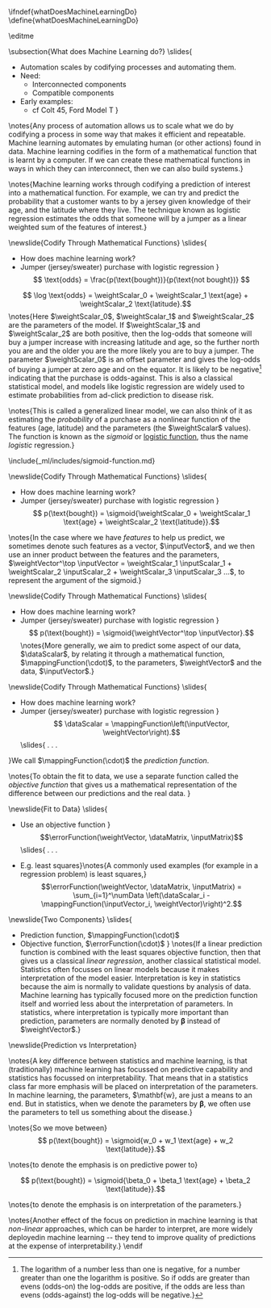 \ifndef{whatDoesMachineLearningDo}
\define{whatDoesMachineLearningDo}

\editme

\subsection{What does Machine Learning do?}
\slides{
* Automation scales by codifying processes and automating them.
* Need:
    * Interconnected components
	* Compatible components
* Early examples:
    * cf Colt 45, Ford Model T
}

\notes{Any process of automation allows us to scale what we do by
codifying a process in some way that makes it efficient and
repeatable. Machine learning automates by emulating human (or other
actions) found in data. Machine learning codifies in the form of a
mathematical function that is learnt by a computer. If we can create
these mathematical functions in ways in which they can interconnect,
then we can also build systems.}

\notes{Machine learning works through codifying a prediction of
interest into a mathematical function. For example, we can try and
predict the probability that a customer wants to by a jersey given
knowledge of their age, and the latitude where they live. The
technique known as logistic regression estimates the odds that someone
will by a jumper as a linear weighted sum of the features of
interest.}

\newslide{Codify Through Mathematical Functions}
\slides{
* How does machine learning work?
* Jumper (jersey/sweater) purchase with logistic regression
}
$$ \text{odds} = \frac{p(\text{bought})}{p(\text{not bought})} $$

$$ \log \text{odds}  = \weightScalar_0 + \weightScalar_1 \text{age} + \weightScalar_2 \text{latitude}.$$
\notes{Here $\weightScalar_0$, $\weightScalar_1$ and $\weightScalar_2$
are the parameters of the model. If $\weightScalar_1$ and
$\weightScalar_2$ are both positive, then the log-odds that someone
will buy a jumper increase with increasing latitude and age, so the
further north you are and the older you are the more likely you are to
buy a jumper. The parameter $\weightScalar_0$ is an offset parameter
and gives the log-odds of buying a jumper at zero age and on the
equator. It is likely to be negative[^logarithm] indicating that the
purchase is odds-against. This is also a classical statistical model,
and models like logistic regression are widely used to estimate
probabilities from ad-click prediction to disease risk.

[^logarithm]: The logarithm of a number less than one is negative, for
    a number greater than one the logarithm is positive. So if odds
    are greater than evens (odds-on) the log-odds are positive, if the
    odds are less than evens (odds-against) the log-odds will be
    negative.}

\notes{This is called a generalized linear model, we can also think of
it as estimating the *probability* of a purchase as a nonlinear
function of the features (age, latitude) and the parameters (the
$\weightScalar$ values). The function is known as the *sigmoid* or
[logistic function](https://en.wikipedia.org/wiki/Logistic_regression),
thus the name *logistic* regression.}

\include{_ml/includes/sigmoid-function.md}

\newslide{Codify Through Mathematical Functions}
\slides{
* How does machine learning work?
* Jumper (jersey/sweater) purchase with logistic regression
}
$$ p(\text{bought}) =  \sigmoid{\weightScalar_0 + \weightScalar_1 \text{age} + \weightScalar_2 \text{latitude}}.$$

\notes{In the case where we have *features* to help us predict, we
sometimes denote such features as a vector, $\inputVector$, and we
then use an inner product between the features and the parameters,
$\weightVector^\top \inputVector = \weightScalar_1 \inputScalar_1 +
\weightScalar_2 \inputScalar_2 + \weightScalar_3 \inputScalar_3 ...$,
to represent the argument of the sigmoid.}

\newslide{Codify Through Mathematical Functions}
\slides{
* How does machine learning work?
* Jumper (jersey/sweater) purchase with logistic regression
}
$$ p(\text{bought}) =  \sigmoid{\weightVector^\top \inputVector}.$$
\notes{More generally, we aim to predict some aspect of our data, $\dataScalar$, by relating it through a mathematical function, $\mappingFunction(\cdot)$, to the parameters, $\weightVector$ and the data, $\inputVector$.}

\newslide{Codify Through Mathematical Functions}
\slides{
* How does machine learning work?
* Jumper (jersey/sweater) purchase with logistic regression
}
$$ \dataScalar =  \mappingFunction\left(\inputVector, \weightVector\right).$$
\slides{
. . .

}We call $\mappingFunction(\cdot)$ the *prediction function*.

\notes{To obtain the fit to data, we use a separate function called the *objective function* that gives us a mathematical representation of the difference between our predictions and the real data. }

\newslide{Fit to Data}
\slides{
* Use an objective function
}
$$\errorFunction(\weightVector, \dataMatrix, \inputMatrix)$$
\slides{
. . .

* E.g. least squares}\notes{A commonly used examples (for example in a regression problem) is least squares,}
$$\errorFunction(\weightVector, \dataMatrix, \inputMatrix) = \sum_{i=1}^\numData \left(\dataScalar_i - \mappingFunction(\inputVector_i, \weightVector)\right)^2.$$

\newslide{Two Components}
\slides{
* Prediction function, $\mappingFunction(\cdot)$
* Objective function, $\errorFunction(\cdot)$
}
\notes{If a linear prediction function is combined with the least squares objective function, then that gives us a classical *linear regression*, another classical statistical model. Statistics often focusses on linear models because it makes interpretation of the model easier. Interpretation is key in statistics because the aim is normally to validate questions by analysis of data. Machine learning has typically focused more on the prediction function itself and worried less about the interpretation of parameters. In statistics, where interpretation is typically more important than prediction, parameters are normally denoted by $\boldsymbol{\beta}$ instead of $\weightVector$.}

\newslide{Prediction vs Interpretation}

\notes{A key difference between statistics and machine learning, is that (traditionally) machine learning has focussed on predictive capability and statistics has focussed on interpretability. That means that in a statistics class far more emphasis will be placed on interpretation of the parameters. In machine learning, the parameters, $\mathbf{w}, are just a means to an end. But in statistics, when we denote the parameters by $\boldsymbol{\beta}$, we often use the parameters to tell us something about the disease.} 

\notes{So we move between}
$$ p(\text{bought}) =  \sigmoid{w_0 + w_1 \text{age} + w_2 \text{latitude}}.$$

\notes{to denote the emphasis is on predictive power to}

$$ p(\text{bought}) =  \sigmoid{\beta_0 + \beta_1 \text{age} + \beta_2 \text{latitude}}.$$

\notes{to denote the emphasis is on interpretation of the parameters.}

\notes{Another effect of the focus on prediction in machine learning is that *non-linear* approaches, which can be harder to interpret, are more widely deployedin machine learning -- they tend to improve quality of predictions at the expense of interpretability.}
\endif
